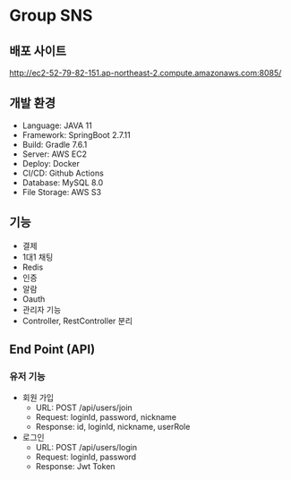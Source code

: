 # Group SNS

## 배포 사이트

http://ec2-52-79-82-151.ap-northeast-2.compute.amazonaws.com:8085/

## 개발 환경

- Language: JAVA 11
- Framework: SpringBoot 2.7.11
- Build: Gradle 7.6.1
- Server: AWS EC2
- Deploy: Docker
- CI/CD: Github Actions
- Database: MySQL 8.0
- File Storage: AWS S3

## 기능

- 결제
- 1대1 채팅
- Redis
- 인증
- 알람
- Oauth
- 관리자 기능
- Controller, RestController 분리

## End Point (API)

### 유저 기능

- 회원 가입
  - URL: POST /api/users/join
  - Request: loginId, password, nickname
  - Response: id, loginId, nickname, userRole
- 로그인
  - URL: POST /api/users/login
  - Request: loginId, password
  - Response: Jwt Token